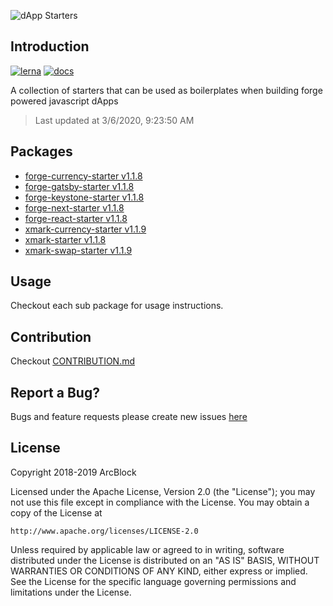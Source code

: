 ![dApp Starters](https://www.arcblock.io/.netlify/functions/badge/?text=dApp%20Starters)

## Introduction

[![lerna](https://img.shields.io/badge/maintained%20with-lerna-cc00ff.svg)](https://lernajs.io/)
[![docs](https://img.shields.io/badge/powered%20by-arcblock-green.svg)](https://docs.arcblock.io)

A collection of starters that can be used as boilerplates when building forge powered javascript dApps

> Last updated at 3/6/2020, 9:23:50 AM

## Packages

- [forge-currency-starter v1.1.8](./packages/forge-currency-starter)
- [forge-gatsby-starter v1.1.8](./packages/forge-gatsby-starter)
- [forge-keystone-starter v1.1.8](./packages/forge-keystone-starter)
- [forge-next-starter v1.1.8](./packages/forge-next-starter)
- [forge-react-starter v1.1.8](./packages/forge-react-starter)
- [xmark-currency-starter v1.1.9](./packages/xmark-currency-starter)
- [xmark-starter v1.1.8](./packages/xmark-starter)
- [xmark-swap-starter v1.1.9](./packages/xmark-swap-starter)

## Usage

Checkout each sub package for usage instructions.

## Contribution

Checkout [CONTRIBUTION.md](./CONTRIBUTION.md)

## Report a Bug?

Bugs and feature requests please create new issues [here](https://github.com/ArcBlock/forge-dapp-starters/issues)

## License

Copyright 2018-2019 ArcBlock

Licensed under the Apache License, Version 2.0 (the "License");
you may not use this file except in compliance with the License.
You may obtain a copy of the License at

    http://www.apache.org/licenses/LICENSE-2.0

Unless required by applicable law or agreed to in writing, software
distributed under the License is distributed on an "AS IS" BASIS,
WITHOUT WARRANTIES OR CONDITIONS OF ANY KIND, either express or implied.
See the License for the specific language governing permissions and
limitations under the License.
